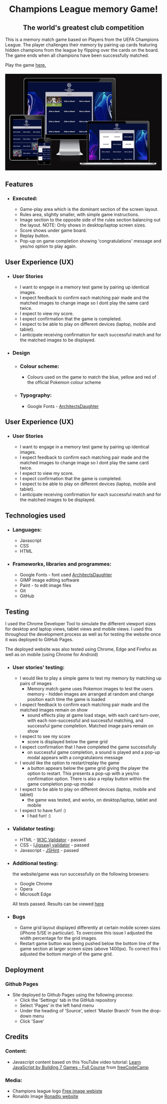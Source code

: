 <h1 align="center">Champions League memory Game!</h1>
<h2 align="center">The world's greatest club competition</h2>

This is a memory match game based on Players from the UEFA Champions League. The player challenges their memory by pairing up cards featuring hidden champions from the league by flipping over the cards on the board. The game ends when all champions have been successfully matched.

Play the game [here.](https://danbob81.github.io/Pokemon_Match/)

<h4 align="center"><img src="./assets/images/bigImage.png" alt="site image"></h4>

## Features

- ### Executed:
    - Game-play area which is the dominant section of the screen layout.
    - Rules area, slightly smaller, with simple game instructions.
    - Image section to the opposite side of the rules section balancing out the layout. NOTE: Only shows in desktop/laptop screen sizes.
    - Score shows under game board.
    - Replay button.
    - Pop-up on game completion showing 'congratulations' message and yes/no option to play again.


## User Experience (UX) 
- ### User Stories
    - I want to engage in a memory test game by pairing up identical images.
    - I expect feedback to confirm each matching pair made and the matched images to change image so I dont play the same card twice.
    - I expect to view my score. 
    - I expect confirmation that the game is completed.
    - I expect to be able to play on different devices (laptop, mobile and tablet).
    - I anticipate receiving confirmation for each successful match and for the matched images to be displayed.

- ### Design
    - ### Colour scheme:
        - Colours used on the game to match the blue, yellow and red of the official Pokemon colour scheme
    - ### Typography:
        - Google Fonts - [ArchitectsDaughter](https://bit.ly/3EwQP1N)


## User Experience (UX) 

- ### User Stories
    - I want to engage in a memory test game by pairing up identical images.
    - I expect feedback to confirm each matching pair made and the matched images to change image so I dont play the same card twice.
    - I expect to view my score. 
    - I expect confirmation that the game is completed.
    - I expect to be able to play on different devices (laptop, mobile and tablet).
    - I anticipate receiving confirmation for each successful match and for the matched images to be displayed.

## Technologies used

- ### Languages:
    - Javascript
    - CSS 
    - HTML

- ### Frameworks, libraries and programmes:
    - Google Fonts - font used [ArchitectsDaughter](https://bit.ly/3EwQP1N)
    - GIMP image editing software
    - Paint -  to edit image files
    - Git
    - GitHub
## Testing

I used the Chrome Developer Tool to simulate the different viewport sizes for desktop and laptop views, tablet views and mobile views. I used this throughout the development process as well as for testing the website once it was deployed to GitHub Pages.

The deployed website was also tested using Chrome, Edge and Firefox as well as on mobile (using Chrome for Android)

- ### User stories' testing:
    - I would like to play a simple game to test my memory by matching up pairs of images
        - Memory match game uses Pokemon images to test the users memory - hidden images are arranged at random and change position each time the game is loaded
    - I expect feedback to confirm each matching pair made and the matched images remain on show
        - sound effects play at game load stage, with each card turn-over, with each non-successful and successful matching, and successful game completion. Matched image pairs remain on show
    - I expect to see my score
        - score is displayed below the game grid
    - I expect confirmation that I have completed the game successfully
        - on successful game completion, a sound is played and a pop-up modal appears with a congratulaions message
    - I would like the option to restart/replay the game 
        - a button appears below the game grid giving the player the option to restart. This presents a pop-up with a yes/no confirmation option. There is also a replay button within the game completion pop-up modal
    - I expect to be able to play on different devices (laptop, mobile and tablet)
        - the game was tested, and works, on desktop/laptop, tablet and mobile
    - I expect to have fun! :)
        - I had fun! :)

- ### Validator testing:
    - HTML - [W3C Validator](https://bit.ly/31qLrPD) - passed
    - CSS - [(Jigsaw) validator](https://bit.ly/3F29Zg1) - passed
    - Javascript - [JSHint](https://jshint.com/) - passed
- ### Additional testing:
    the website/game was run successfully on the following browsers:

    - Google Chrome
    - Opera
    - Microsoft Edge

    
    All tests passed. Results can be viewed [here](docs/readme_items/website_test_plan.pdf)

- ### Bugs
    - Game grid layout displayed differently at certain mobile screen sizes (iPhone 5/SE in particular). To overcome this issue I adjusted the width percentage for the grid images.
    - Restart game button was being pushed below the bottom line of the game section at larger screen sizes (above 1400px). To correct this I adjusted the bottom margin of the game grid.

## Deployment
### Github Pages
- Site deployed to Github Pages using the following process:
    - Click the 'Settings' tab in the GitHub repository
    - Select 'Pages' in the left hand menu
    - Under the heading of 'Source', select 'Master Branch' from the drop-down menu
    - Click 'Save'


## Credits

### Content:
- Javascript content based on this YouTube video tutorial: [Learn JavaScript by Building 7 Games - Full Course](https://bit.ly/3D45TUl) 
from [freeCodeCamp](https://bit.ly/3bZtVE8) 
 
### Media:
- Champions league logo [Free image webiste](https://freebiesupply.com/logos/uefa-champions-league-logo/)
- Ronaldo Image [Ronadlo website](https://www.liveabout.com/cristiano-ronaldo-3557502)

    
